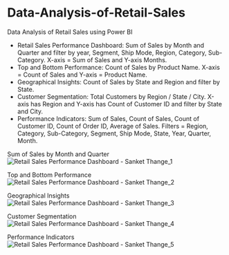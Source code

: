 # Data-Analysis-of-Retail-Sales
Data Analysis of Retail Sales using Power BI
- Retail Sales Performance Dashboard: Sum of Sales by Month and Quarter and filter by year, Segment, Ship Mode, Region, Category, Sub-Category. X-axis = Sum of Sales and Y-axis Months.
- Top and Bottom Performance: Count of Sales by Product Name. X-axis = Count of Sales and Y-axis = Product Name.
- Geographical Insights: Count of Sales by State and Region and filter by State.
- Customer Segmentation: Total Customers by Region / State / City. X-axis has Region and Y-axis has Count of Customer ID and filter by State and City.
- Performance Indicators: Sum of Sales, Count of Sales, Count of Customer ID, Count of Order ID, Average of Sales. Filters = Region, Category, Sub-Category, Segment, Ship Mode, State, Year, Quarter, Month.


Sum of Sales by Month and Quarter
![Retail Sales Performance Dashboard - Sanket Thange_1](https://github.com/user-attachments/assets/bab67eb1-cb43-482b-96bb-88745a4111e3)

Top and Bottom Performance
![Retail Sales Performance Dashboard - Sanket Thange_2](https://github.com/user-attachments/assets/cb1b1de5-87a2-4177-9cca-a6d12f4822ca)

Geographical Insights
![Retail Sales Performance Dashboard - Sanket Thange_3](https://github.com/user-attachments/assets/730c5cb8-ebff-44e2-ab03-f853870a5bb6)

Customer Segmentation
![Retail Sales Performance Dashboard - Sanket Thange_4](https://github.com/user-attachments/assets/c2d89698-722e-4785-8cc3-4e708313959d)

Performance Indicators
![Retail Sales Performance Dashboard - Sanket Thange_5](https://github.com/user-attachments/assets/5c3b78d2-977f-4640-8735-2a960b9aa0ad)
